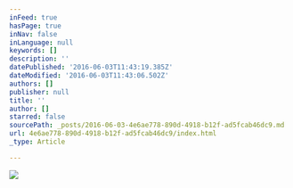 ```yaml
---
inFeed: true
hasPage: true
inNav: false
inLanguage: null
keywords: []
description: ''
datePublished: '2016-06-03T11:43:19.385Z'
dateModified: '2016-06-03T11:43:06.502Z'
authors: []
publisher: null
title: ''
author: []
starred: false
sourcePath: _posts/2016-06-03-4e6ae778-890d-4918-b12f-ad5fcab46dc9.md
url: 4e6ae778-890d-4918-b12f-ad5fcab46dc9/index.html
_type: Article

---
```

![](https://the-grid-user-content.s3-us-west-2.amazonaws.com/9ba32f8a-3c1c-45d0-a3ff-41f8284bca9c.gif)
